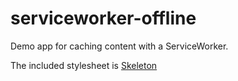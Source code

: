 # serviceworker-offline
Demo app for caching content with a ServiceWorker.

The included stylesheet is [Skeleton](https://github.com/dhg/Skeleton)